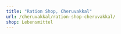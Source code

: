 ```yaml
---
title: "Ration Shop, Cheruvakkal"
url: /cheruvakkal/ration-shop-cheruvakkal/
shop: Lebensmittel
---
```


